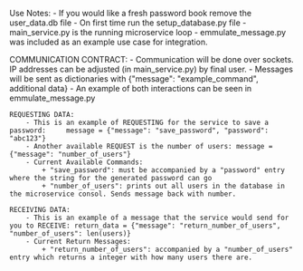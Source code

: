 Use Notes:
    - If you would like a fresh password book remove the user_data.db file
    - On first time run the setup_database.py file
    - main_service.py is the running microservice loop
    - emmulate_message.py was included as an example use case for integration. 

COMMUNICATION CONTRACT:
    - Communication will be done over sockets. IP addresses can be adjusted (in main_service.py) by final user.
    - Messages will be sent as dictionaries with {"message": "example_command", additional data}
    - An example of both interactions can be seen in emmulate_message.py

    REQUESTING DATA:    
        - This is an example of REQUESTING for the service to save a password:     message = {"message": "save_password", "password": "abc123"}
        - Another available REQUEST is the number of users: message = {"message": "number_of_users"}
        - Current Available Commands:
            + "save_password": must be accompanied by a "password" entry where the string for the generated password can go
            + "number_of_users": prints out all users in the database in the microservice consol. Sends message back with number.

    RECEIVING DATA:
        - This is an example of a message that the service would send for you to RECEIVE: return_data = {"message": "return_number_of_users", "number_of_users": len(users)}
        - Current Return Messages:
            + "return_number_of_users": accompanied by a "number_of_users" entry which returns a integer with how many users there are.
